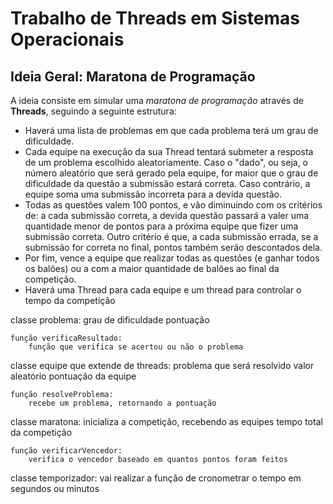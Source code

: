 # Trabalho de Threads em Sistemas Operacionais

## Ideia Geral: Maratona de Programação

A ideia consiste em simular uma *maratona de programação* através de **Threads**, seguindo a seguinte estrutura:
 - Haverá uma lista de problemas em que cada problema terá um grau de dificuldade.
 - Cada equipe na execução da sua Thread tentará submeter a resposta de um problema escolhido aleatoriamente. Caso o "dado", ou seja, o número aleatório que será gerado pela equipe, for maior que o grau de dificuldade da questão a submissão estará correta. Caso contrário, a equipe soma uma submissão incorreta para a devida questão.
 - Todas as questões valem 100 pontos, e vão diminuindo com os critérios de: a cada submissão correta, a devida questão passará a valer uma quantidade menor de pontos para a próxima equipe que fizer uma submissão correta. Outro critério é que, a cada submissão errada, se a submissão for correta no final, pontos também serão descontados dela.
 - Por fim, vence a equipe que realizar todas as questões (e ganhar todos os balões) ou a com a maior quantidade de balões ao final da competição.
 - Haverá uma Thread para cada equipe e um thread para controlar o tempo da competição

classe problema:
    grau de dificuldade
    pontuação

    função verificaResultado:
        função que verifica se acertou ou não o problema

classe equipe que extende de threads:
    problema que será resolvido
    valor aleatório
    pontuação da equipe

    função resolveProblema:
        recebe um problema, retornando a pontuação

classe maratona:
    inicializa a competição, recebendo as equipes
    tempo total da competição

    função verificarVencedor:
        verifica o vencedor baseado em quantos pontos foram feitos

classe temporizador:
    vai realizar a função de cronometrar o tempo em segundos ou minutos
